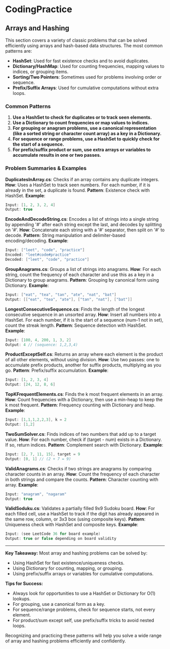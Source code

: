 # CodingPractice


## Arrays and Hashing

This section covers a variety of classic problems that can be solved efficiently using arrays and hash-based data structures. The most common patterns are:

- **HashSet**: Used for fast existence checks and to avoid duplicates.
- **Dictionary/HashMap**: Used for counting frequencies, mapping values to indices, or grouping items.
- **Sorting/Two Pointers**: Sometimes used for problems involving order or sequence.
- **Prefix/Suffix Arrays**: Used for cumulative computations without extra loops.

### Common Patterns

1. **Use a HashSet to check for duplicates or to track seen elements.**
2. **Use a Dictionary to count frequencies or map values to indices.**
3. **For grouping or anagram problems, use a canonical representation (like a sorted string or character count array) as a key in a Dictionary.**
4. **For sequence or range problems, use a HashSet to quickly check for the start of a sequence.**
5. **For prefix/suffix product or sum, use extra arrays or variables to accumulate results in one or two passes.**


### Problem Summaries & Examples


**DuplicatesInArray.cs**: Checks if an array contains any duplicate integers.
**How**: Uses a HashSet to track seen numbers. For each number, if it is already in the set, a duplicate is found.
**Pattern**: Existence check with HashSet.
**Example**:
```csharp
Input: [1, 2, 3, 2, 4]
Output: true
```


**EncodeAndDecodeString.cs**: Encodes a list of strings into a single string by appending '#' after each string except the last, and decodes by splitting on '#'.
**How**: Concatenate each string with a '#' separator, then split on '#' to decode.
**Pattern**: String manipulation and delimiter-based encoding/decoding.
**Example**:
```csharp
Input: ["leet", "code", "practice"]
Encoded: "leet#code#practice"
Decoded: ["leet", "code", "practice"]
```


**GroupAnagrams.cs**: Groups a list of strings into anagrams.
**How**: For each string, count the frequency of each character and use this as a key in a Dictionary to group anagrams.
**Pattern**: Grouping by canonical form using Dictionary.
**Example**:
```csharp
Input: ["eat", "tea", "tan", "ate", "nat", "bat"]
Output: [["eat", "tea", "ate"], ["tan", "nat"], ["bat"]]
```


**LongestConsecutiveSequence.cs**: Finds the length of the longest consecutive sequence in an unsorted array.
**How**: Insert all numbers into a HashSet. For each number, if it is the start of a sequence (num-1 not in set), count the streak length.
**Pattern**: Sequence detection with HashSet.
**Example**:
```csharp
Input: [100, 4, 200, 1, 3, 2]
Output: 4 // (sequence: 1,2,3,4)
```


**ProductExceptSelf.cs**: Returns an array where each element is the product of all other elements, without using division.
**How**: Use two passes: one to accumulate prefix products, another for suffix products, multiplying as you go.
**Pattern**: Prefix/suffix accumulation.
**Example**:
```csharp
Input: [1, 2, 3, 4]
Output: [24, 12, 8, 6]
```


**TopKFrequentElements.cs**: Finds the k most frequent elements in an array.
**How**: Count frequencies with a Dictionary, then use a min-heap to keep the k most frequent.
**Pattern**: Frequency counting with Dictionary and heap.
**Example**:
```csharp
Input: [1,1,1,2,2,3], k = 2
Output: [1,2]
```


**TwoSumSolver.cs**: Finds indices of two numbers that add up to a target value.
**How**: For each number, check if (target - num) exists in a Dictionary. If so, return indices.
**Pattern**: Complement search with Dictionary.
**Example**:
```csharp
Input: [2, 7, 11, 15], target = 9
Output: [0, 1] // (2 + 7 = 9)
```


**ValidAnagrams.cs**: Checks if two strings are anagrams by comparing character counts in an array.
**How**: Count the frequency of each character in both strings and compare the counts.
**Pattern**: Character counting with array.
**Example**:
```csharp
Input: "anagram", "nagaram"
Output: true
```


**ValidSoduku.cs**: Validates a partially filled 9x9 Sudoku board.
**How**: For each filled cell, use a HashSet to track if the digit has already appeared in the same row, column, or 3x3 box (using composite keys).
**Pattern**: Uniqueness check with HashSet and composite keys.
**Example**:
```csharp
Input: (see LeetCode 36 for board example)
Output: true or false depending on board validity
```

---


**Key Takeaway:**
Most array and hashing problems can be solved by:
- Using HashSet for fast existence/uniqueness checks.
- Using Dictionary for counting, mapping, or grouping.
- Using prefix/suffix arrays or variables for cumulative computations.

**Tips for Success:**
- Always look for opportunities to use a HashSet or Dictionary for O(1) lookups.
- For grouping, use a canonical form as a key.
- For sequence/range problems, check for sequence starts, not every element.
- For product/sum except self, use prefix/suffix tricks to avoid nested loops.

Recognizing and practicing these patterns will help you solve a wide range of array and hashing problems efficiently and confidently.
